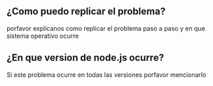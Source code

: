 ## ¿Como puedo replicar el problema?
porfavor explicanos como replicar el problema paso a paso y en que sistema operativo ocurre
## ¿En que version de node.js ocurre?
Si este problema ocurre en todas las versiones porfavor mencionarlo
